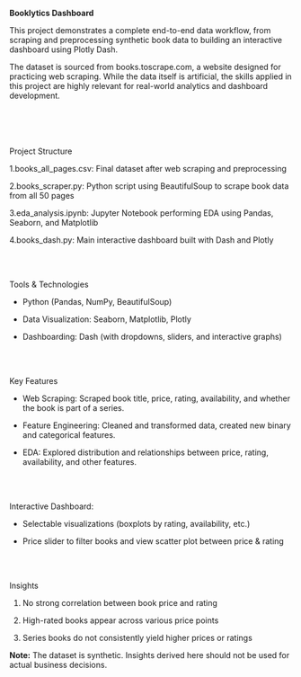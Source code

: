 **Booklytics Dashboard**

This project demonstrates a complete end-to-end data workflow, from scraping and preprocessing synthetic book data to building an interactive dashboard using Plotly Dash.

The dataset is sourced from books.toscrape.com, a website designed for practicing web scraping. While the data itself is artificial, the skills applied in this project are highly relevant for real-world analytics and dashboard development.

<br><br>
<br><br>
Project Structure

1.books_all_pages.csv: Final dataset after web scraping and preprocessing

2.books_scraper.py: Python script using BeautifulSoup to scrape book data from all 50 pages

3.eda_analysis.ipynb: Jupyter Notebook performing EDA using Pandas, Seaborn, and Matplotlib

4.books_dash.py: Main interactive dashboard built with Dash and Plotly

<br><br>

Tools & Technologies

- Python (Pandas, NumPy, BeautifulSoup)

- Data Visualization: Seaborn, Matplotlib, Plotly

- Dashboarding: Dash (with dropdowns, sliders, and interactive graphs)

<br><br>

Key Features

- Web Scraping: Scraped book title, price, rating, availability, and whether the book is part of a series.

- Feature Engineering: Cleaned and transformed data, created new binary and categorical features.

- EDA: Explored distribution and relationships between price, rating, availability, and other features.

<br><br>

Interactive Dashboard:

- Selectable visualizations (boxplots by rating, availability, etc.)

- Price slider to filter books and view scatter plot between price & rating

<br><br>

Insights

1. No strong correlation between book price and rating

2. High-rated books appear across various price points

3. Series books do not consistently yield higher prices or ratings

**Note:** The dataset is synthetic. Insights derived here should not be used for actual business decisions.
